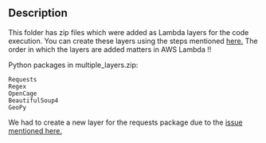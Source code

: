 ## Description
This folder has zip files which were added as Lambda layers for the code execution.
You can create these layers using the steps mentioned [here.](https://towardsdatascience.com/building-custom-layers-on-aws-lambda-35d17bd9abbb)
The order in which the layers are added matters in AWS Lambda !!

Python packages in multiple_layers.zip:
```
Requests
Regex
OpenCage
BeautifulSoup4
GeoPy
```
We had to create a new layer for the requests package due to the [issue mentioned here.](https://github.com/psf/requests/issues/6443#issuecomment-1535667256)



